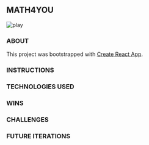 ## MATH4YOU
![play](https://media.giphy.com/media/lSClnBHdPka1IILgl7/giphy.gif)

### ABOUT
This project was bootstrapped with [Create React App](https://github.com/facebook/create-react-app).


### INSTRUCTIONS

### TECHNOLOGIES USED

### WINS

### CHALLENGES

### FUTURE ITERATIONS




